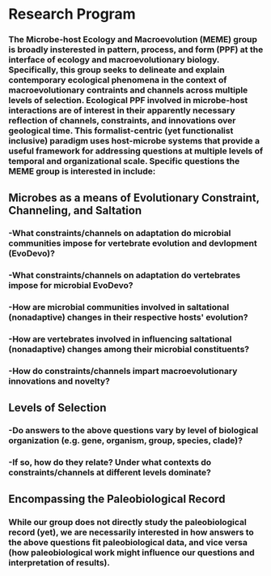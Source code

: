 # Research Program

### The Microbe-host Ecology and Macroevolution (MEME) group is broadly insterested in pattern, process, and form (PPF) at the interface of ecology and macroevolutionary biology. Specifically, this group seeks to delineate and explain contemporary ecological phenomena in the context of macroevolutionary contraints and channels across multiple levels of selection. Ecological PPF involved in microbe-host interactions are of interest in their apparently necessary reflection of channels, constraints, and innovations over geological time. This formalist-centric (yet functionalist inclusive) paradigm uses host-microbe systems that provide a useful framework for addressing questions at multiple levels of temporal and organizational scale. Specific questions the MEME group is interested in include:

## Microbes as a means of Evolutionary Constraint, Channeling, and Saltation

### -What constraints/channels on adaptation do microbial communities impose for vertebrate evolution and devlopment (EvoDevo)? 
### -What constraints/channels on adaptation do vertebrates impose for microbial EvoDevo?
### -How are microbial communities involved in saltational (nonadaptive) changes in their respective hosts' evolution?
### -How are vertebrates involved in influencing saltational (nonadaptive) changes among their microbial constituents?
### -How do constraints/channels impart macroevolutionary innovations and novelty?

## Levels of Selection
 
### -Do answers to the above questions vary by level of biological organization (e.g. gene, organism, group, species, clade)?
### -If so, how do they relate? Under what contexts do constraints/channels at different levels dominate?

## Encompassing the Paleobiological Record

### While our group does not directly study the paleobiological record (yet), we are necessarily interested in how answers to the above questions fit paleobiological data, and vice versa (how paleobiological work might influence our questions and interpretation of results).
